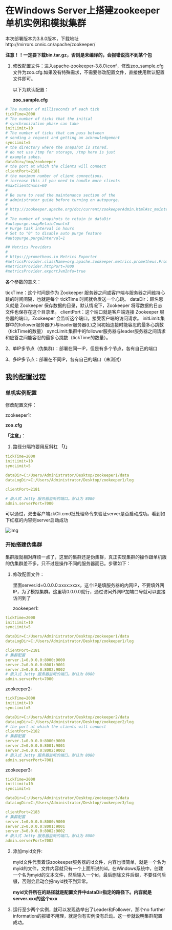 # 在Windows Server上搭建zookeeper单机实例和模拟集群

本次部署版本为3.8.0版本，下载地址http://mirrors.cnnic.cn/apache/zookeeper/

**注意！！一定要下载bin.tar.gz，否则是未编译的，会报错说找不到某个包**

1. 修改配置文件：进入apache-zookeeper-3.8.0\conf，修改zoo_sample.cfg文件为zoo.cfg.如果没有特殊需求，不需要修改配置文件，直接使用默认配置文件即可。

   以下为默认配置：

   **zoo_sample.cfg**

~~~yaml
# The number of milliseconds of each tick
tickTime=2000
# The number of ticks that the initial 
# synchronization phase can take
initLimit=10
# The number of ticks that can pass between 
# sending a request and getting an acknowledgement
syncLimit=5
# the directory where the snapshot is stored.
# do not use /tmp for storage, /tmp here is just 
# example sakes.
dataDir=/tmp/zookeeper
# the port at which the clients will connect
clientPort=2181
# the maximum number of client connections.
# increase this if you need to handle more clients
#maxClientCnxns=60
#
# Be sure to read the maintenance section of the 
# administrator guide before turning on autopurge.
#
# http://zookeeper.apache.org/doc/current/zookeeperAdmin.html#sc_maintenance
#
# The number of snapshots to retain in dataDir
#autopurge.snapRetainCount=3
# Purge task interval in hours
# Set to "0" to disable auto purge feature
#autopurge.purgeInterval=1

## Metrics Providers
#
# https://prometheus.io Metrics Exporter
#metricsProvider.className=org.apache.zookeeper.metrics.prometheus.PrometheusMetricsProvider
#metricsProvider.httpPort=7000
#metricsProvider.exportJvmInfo=true
~~~

各个参数的意义：

tickTime：这个时间是作为 Zookeeper 服务器之间或客户端与服务器之间维持心跳的时间间隔，也就是每个 tickTime 时间就会发送一个心跳。
dataDir：顾名思义就是 Zookeeper 保存数据的目录，默认情况下，Zookeeper 将写数据的日志文件也保存在这个目录里。
clientPort：这个端口就是客户端连接 Zookeeper 服务器的端口，Zookeeper 会监听这个端口，接受客户端的访问请求。
initLimit:集群中的follower服务器(F)与leader服务器(L)之间初始连接时能容忍的最多心跳数（tickTime的数量）
syncLimit:集群中的follower服务器与leader服务器之间请求和应答之间能容忍的最多心跳数（tickTime的数量）。

2、单IP多节点（伪集群）：部署在同一IP，但是有多个节点，各有自己的端口

3、多IP多节点：部署在不同IP，各有自己的端口（未测试）



## 我的配置过程

### 单机实例配置

修改配置文件：

zookeeper1: 

**zoo.cfg**

**「注意」**：

1. 路径分隔符要用反斜杠 **「/」**

~~~yaml
tickTime=2000
initLimit=10
syncLimit=5

dataDir=C:/Users/Administrator/Desktop/zookeeper1/data
dataLogDir=C:/Users/Administrator/Desktop/zookeeper1/log

clientPort=2181

# 嵌入式 Jetty 服务器监听的端口。默认为 8080
admin.serverPort=7000
~~~



可以通过，双击客户端zkCli.cmd批处理命令来验证server是否启动成功。看到如下红框的内容则server启动成功

![img](https://pic.rmb.bdstatic.com/bjh/down/a346eb26be3ad3cf5e660402f35713dd.png)

### 开始搭建伪集群

集群版就相对麻烦一点了，这里的集群还是伪集群，真正实现集群的操作跟单机版的伪集群差不多，只不过是操作不同的服务器而已。步骤如下：

1. 修改配置文件：

   里面server.id=0.0.0.0:xxxx:xxxx，这个IP是填服务器的内网IP，不要填外网IP，为了模拟集群。这里填0.0.0.0就行，通过访问外网IP加端口号就可以直接访问到了
   
   zookeeper1:

~~~yaml
tickTime=2000
initLimit=10
syncLimit=5

dataDir=C:/Users/Administrator/Desktop/zookeeper1/data
dataLogDir=C:/Users/Administrator/Desktop/zookeeper1/log

clientPort=2181
# 集群配置
server.1=0.0.0.0:8000:9000
server.2=0.0.0.0:8001:9001
server.3=0.0.0.0:8002:9002
# 嵌入式 Jetty 服务器监听的端口。默认为 8080
admin.serverPort=7000
~~~

zookeeper2:

~~~yaml
tickTime=2000
initLimit=10
syncLimit=5

dataDir=C:/Users/Administrator/Desktop/zookeeper2/data
dataLogDir=C:/Users/Administrator/Desktop/zookeeper2/log
# the port at which the clients will connect
clientPort=2182
# 集群配置
server.1=0.0.0.0:8000:9000
server.2=0.0.0.0:8001:9001
server.3=0.0.0.0:8002:9002
# 嵌入式 Jetty 服务器监听的端口。默认为 8080
admin.serverPort=7001
~~~



zookeeper3:

~~~yaml
tickTime=2000
initLimit=10
syncLimit=5

dataDir=C:/Users/Administrator/Desktop/zookeeper3/data
dataLogDir=C:/Users/Administrator/Desktop/zookeeper3/log

clientPort=2183
# 集群配置
server.1=0.0.0.0:8000:9000
server.2=0.0.0.0:8001:9001
server.3=0.0.0.0:8002:9002
# 嵌入式 Jetty 服务器监听的端口。默认为 8080
admin.serverPort=7002
~~~



2. 添加myid文件:

   myid文件代表着该zookeeper服务器的id文件，内容也很简单，就是一个名为myid的文件，文件内容就只有一个上面所说的id。在Windows系统中，创建一个名为myid的文本文件，然后输入一个id，最后删除文件后缀，不要任何后缀，否则会启动会报myid找不到异常。

   **myid文件所在的路径就是配置文件中dataDir指定的路径下。内容就是server.xxx的这个xxx**

3. 运行至少两个实例，就可以发现选举出了Leader和Follower，那个no further information的报错不用理，就是你有实例没有启动。这一步就说明集群配置成功。

